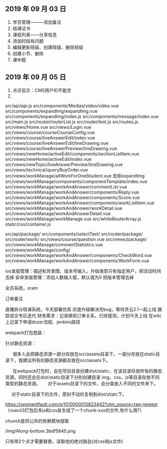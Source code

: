 
## 2019 年 09 月 03 日

1. 学员管理———添加备注
2. 结课证书
3. 课程列表——分享信息
4. 添加时段有问题
5. 编辑更新班级、创建班级、删除班级
6. 创建小节、删除
7. 课中题


## 2019 年 09 月 05 日
1. 点评显示：CMS用户ID不能空
2. 


src/api/api.js
src/components/Medias/video/video.vue
src/components/expandImg/expandImg.vue
src/components/expandImg/index.js
src/components/message/index.vue
src/main.js
src/router/routerList.js
src/router/test.js
src/routes.js
src/views/Home.vue
src/views/Login.vue
src/views/course/courseCourseConfig.vue
src/views/course/liveAnswerEdit/index.vue
src/views/course/liveAnswerEdit/lineDrawing.vue
src/views/course/liveAnswerPreview/lineDrawing.vue
src/views/newHome/activeEdit/components/sectionListItem.vue
src/views/newHome/activeEdit/index.vue
src/views/newTopic/liveAnswerPreview/lineDrawing.vue
src/views/technical/queryBuyOrder.vue
src/views/workManage/allWorkForOneStudent.vue   去除expandImg
src/views/workManage/components/componentTemplate/index.vue
src/views/workManage/workAndAnswer/commentList.vue   
src/views/workManage/workAndAnswer/components/Reply.vue
src/views/workManage/workAndAnswer/components/Score.vue
src/views/workManage/workAndAnswer/components/workListItem.vue
src/views/workManage/workAndAnswer/workDetail.vue
src/views/workManage/workAndAnswerDetail.vue
src/views/workManage/workManage.vue
src/whiteRouterArray.js
static/css/container.js

src/api/package/
src/components/selectText/
src/router/package/
src/router/work/
src/views/course/question.vue
src/views/package/
src/views/workManage/commentStatistics.vue
src/views/workManage/config/
src/views/workManage/workAndAnswer/components/CheckWord.vue
src/views/workManage/workAndAnswer/components/WorkForm.vue


ios发版管理：描述和背景图、版本号输入，升级类型只有指定用户，把活动时间去掉
安卓发版管理：添加人数输入框，默认值为0
把版本管理去掉


全员系统，oram


订单备注

直播拆分班课系统，今天部署仿真
灰度升级解决完bug，等待灵云2.1一起上线
跟踪语文专区迭代
财务需求：记录换班订单关系，已经提测，计划今天上线
在wiki上记录下申请dozer流程、jenkins路径



webpack打包思路：

针对静态资源：

      很多人会把静态资源一部分存放在src/assets目录下，一部分存放在static目录下，我建议所有的静态资源都存放在src/assets下。

      在webpack打包时，会在项目目录创建dist/static，在该目录存放所有的静态资源，同时还会在dist/static目录下分别创建目录 img，css，js等目录存放不同类型的静态资源。
     对于assets目录下的文件，会分类放入不同的文件夹下。

     对于static目录下的文件，原封不动的复制到dist/stiatc下。



https://segmentfault.com/q/1010000015823442?utm_source=tag-newest  （vuecli3打包后多js和css各生成了一个chunk-xxx的文件,有什么用?）

chunck是将公共的依赖模块提取

/img/Along-bottom.3bdf5845.png

只有带2个点才需要替换，读取他的绝对路劲(对css和js文件)